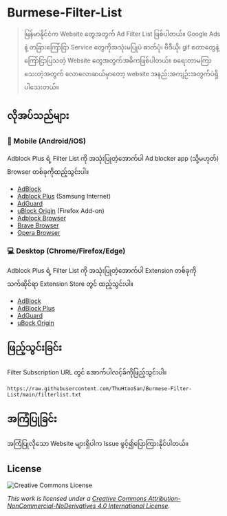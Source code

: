 
# Burmese-Filter-List

> မြန်မာနိုင်ငံက Website တွေအတွက် Ad Filter List ဖြစ်ပါတယ်။ Google Ads နဲ့ တခြားကြော်ငြာ Service တွေကိုအသုံးမပြုပဲ ဓာတ်ပုံ၊ ဗီဒီယို၊ gif စတာတွေနဲ့ ကြော်ငြာပြသတဲ့ Website တွေအတွက်အဓိကဖြစ်ပါတယ်။ စရေးတာမကြာသေးတဲ့အတွက် လောလောဆယ်မှာတော့ website အနည်းအကျဉ်းအတွက်ပဲရှိပါသေးတယ်။ 

## လိုအပ်သည်များ

### :iphone: Mobile (Android/iOS)

Adblock Plus ရဲ့ Filter List ကို အသုံးပြုတဲ့အောက်ပါ Ad blocker app (သို့မဟုတ်) Browser တစ်ခုကိုထည့်သွင်းပါ။

* [AdBlock](https://getadblock.com/)
* [Adblock Plus](https://play.google.com/store/apps/details?id=org.adblockplus.adblockplussbrowser) (Samsung Internet)
* [AdGuard](https://adguard.com) 
* [uBlock Origin](https://addons.mozilla.org/en-US/android/addon/ublock-origin/) (Firefox Add-on)
* [Adblock Browser](https://adblockbrowser.org/)
* [Brave Browser](https://brave.com/download/)
* [Opera Browser](https://www.opera.com/mobile)

### :computer: Desktop (Chrome/Firefox/Edge)

Adblock Plus ရဲ့ Filter List ကို အသုံးပြုတဲ့အောက်ပါ Extension တစ်ခုကို သက်ဆိုင်ရာ Extension Store တွင် ထည့်သွင်းပါ။

* [AdBlock](https://getadblock.com/)
* [AdBlock Plus](https://adblockplus.org/)
* [AdGuard](https://adguard.com/)
* [uBock Origin](https://ublockorigin.com/)

## ဖြည့်သွင်းခြင်း

Filter Subscription URL တွင် အောက်ပါလင့်ခ်ကိုဖြည့်သွင်းပါ။
```
https://raw.githubusercontent.com/ThuHtooSan/Burmese-Filter-List/main/filterlist.txt
```

## အကြံပြုခြင်း

အကြံပြုလိုသော Website များရှိပါက Issue ဖွင့်၍ပြောကြားနိုင်ပါတယ်။

## License

![Creative Commons License](https://i.creativecommons.org/l/by-nc-nd/4.0/88x31.png)

*This work is licensed under a [Creative Commons Attribution-NonCommercial-NoDerivatives 4.0 International License](https://creativecommons.org/licenses/by-nc-nd/4.0/).*

